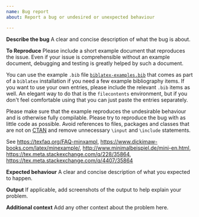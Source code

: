 ```yaml
---
name: Bug report
about: Report a bug or undesired or unexpected behaviour

---
```


<!---
This is just a convenient template for a bug report to make it easier for you to check that all the necessary information is included. Please don't feel intimidated by this template (I know I always feel a bit weird when I encounter these templates).
Feel free to change the structure suggested below as you see fit or to discard it completely if you don't feel comfortable using it.
--->

**Describe the bug**
A clear and concise description of what the bug is about.

**To Reproduce**
Please include a short example document that reproduces the issue. Even if your issue is comprehensible without an example document, debugging and testing is greatly helped by such a document.

You can use the example `.bib` file [`biblatex-examples.bib`](https://github.com/plk/biblatex/blob/master/bibtex/bib/biblatex/biblatex-examples.bib) that comes as part of a `biblatex` installation if you need a few example bibliography items. If you want to use your own entries, please include the relevant `.bib` items as well. An elegant way to do that is the `filecontents` environment, but if you don't feel comfortable using that you can just paste the entries separately.

Please make sure that the example reproduces the undesirable behaviour and is otherwise fully compilable. Please try to reproduce the bug with as little code as possible. Avoid references to files, packages and classes that are not on [CTAN](https://ctan.org/) and remove unnecessary `\input` and `\include` statements.

See https://texfaq.org/FAQ-minxampl, https://www.dickimaw-books.com/latex/minexample/, http://www.minimalbeispiel.de/mini-en.html, https://tex.meta.stackexchange.com/q/228/35864, https://tex.meta.stackexchange.com/q/4407/35864

**Expected behaviour**
A clear and concise description of what you expected to happen.

**Output**
If applicable, add screenshots of the output to help explain your problem.

**Additional context**
Add any other context about the problem here.
